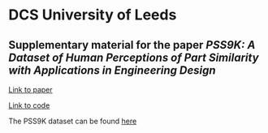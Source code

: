 # DCS University of Leeds

## Supplementary material for the paper _PSS9K: A Dataset of Human Perceptions of Part Similarity with Applications in Engineering Design_

[Link to paper](https://www.google.com)

[Link to code](https://www.google.com)

The PSS9K dataset can be found [here](https://www.google.com)

